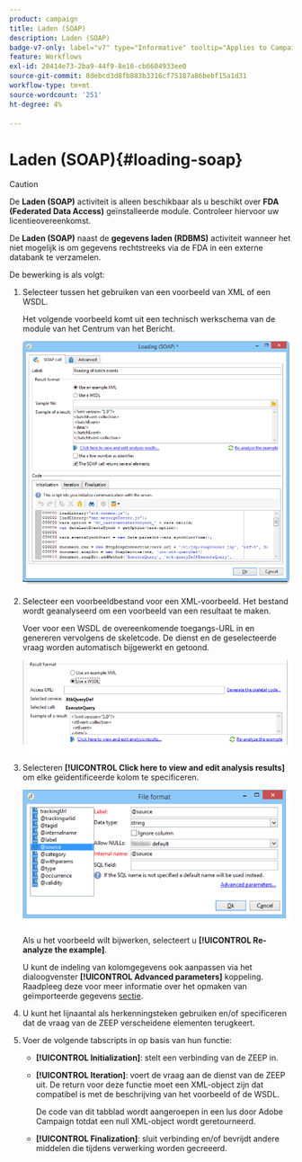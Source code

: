 ```yaml
---
product: campaign
title: Laden (SOAP)
description: Laden (SOAP)
badge-v7-only: label="v7" type="Informative" tooltip="Applies to Campaign Classic v7 only"
feature: Workflows
exl-id: 20414e73-2ba9-44f9-8e16-cb6604933ee0
source-git-commit: 8debcd3d8fb883b3316cf75187a86bebf15a1d31
workflow-type: tm+mt
source-wordcount: '251'
ht-degree: 4%

---
```


# Laden (SOAP){#loading-soap}



>[!CAUTION]
>
>De **Laden (SOAP)** activiteit is alleen beschikbaar als u beschikt over **FDA (Federated Data Access)** geïnstalleerde module. Controleer hiervoor uw licentieovereenkomst.

De **Laden (SOAP)** naast de **gegevens laden (RDBMS)** activiteit wanneer het niet mogelijk is om gegevens rechtstreeks via de FDA in een externe databank te verzamelen.

De bewerking is als volgt:

1. Selecteer tussen het gebruiken van een voorbeeld van XML of een WSDL.

   Het volgende voorbeeld komt uit een technisch werkschema van de module van het Centrum van het Bericht.

   ![](assets/load_soap_002.png)

1. Selecteer een voorbeeldbestand voor een XML-voorbeeld. Het bestand wordt geanalyseerd om een voorbeeld van een resultaat te maken.

   Voer voor een WSDL de overeenkomende toegangs-URL in en genereren vervolgens de skeletcode. De dienst en de geselecteerde vraag worden automatisch bijgewerkt en getoond.

   ![](assets/soap_load_003.png)

1. Selecteren **[!UICONTROL Click here to view and edit analysis results]** om elke geïdentificeerde kolom te specificeren.

   ![](assets/soap_load_001.png)

   Als u het voorbeeld wilt bijwerken, selecteert u **[!UICONTROL Re-analyze the example]**.

   U kunt de indeling van kolomgegevens ook aanpassen via het dialoogvenster **[!UICONTROL Advanced parameters]** koppeling. Raadpleeg deze voor meer informatie over het opmaken van geïmporteerde gegevens [sectie](../../platform/using/executing-import-jobs.md).

1. U kunt het lijnaantal als herkenningsteken gebruiken en/of specificeren dat de vraag van de ZEEP verscheidene elementen terugkeert.
1. Voer de volgende tabscripts in op basis van hun functie:

   * **[!UICONTROL Initialization]**: stelt een verbinding van de ZEEP in.
   * **[!UICONTROL Iteration]**: voert de vraag aan de dienst van de ZEEP uit. De return voor deze functie moet een XML-object zijn dat compatibel is met de beschrijving van het voorbeeld of de WSDL.

      De code van dit tabblad wordt aangeroepen in een lus door Adobe Campaign totdat een null XML-object wordt geretourneerd.

   * **[!UICONTROL Finalization]**: sluit verbinding en/of bevrijdt andere middelen die tijdens verwerking worden gecreeerd.
